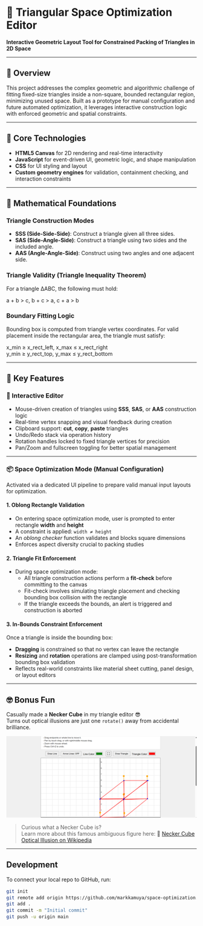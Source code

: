 # 🧠 Triangular Space Optimization Editor  
**Interactive Geometric Layout Tool for Constrained Packing of Triangles in 2D Space**

---

## 📘 Overview

This project addresses the complex geometric and algorithmic challenge of fitting fixed-size triangles inside a non-square, bounded rectangular region, minimizing unused space. Built as a prototype for manual configuration and future automated optimization, it leverages interactive construction logic with enforced geometric and spatial constraints.

---

## 🔧 Core Technologies

- **HTML5 Canvas** for 2D rendering and real-time interactivity  
- **JavaScript** for event-driven UI, geometric logic, and shape manipulation  
- **CSS** for UI styling and layout  
- **Custom geometry engines** for validation, containment checking, and interaction constraints

---

## 🧮 Mathematical Foundations

### Triangle Construction Modes

- **SSS (Side-Side-Side)**: Construct a triangle given all three sides.  
- **SAS (Side-Angle-Side)**: Construct a triangle using two sides and the included angle.  
- **AAS (Angle-Angle-Side)**: Construct using two angles and one adjacent side.

### Triangle Validity (Triangle Inequality Theorem)

For a triangle ΔABC, the following must hold:

a + b > c,  b + c > a,  c + a > b

### Boundary Fitting Logic

Bounding box is computed from triangle vertex coordinates. For valid placement inside the rectangular area, the triangle must satisfy:

x_min ≥ x_rect_left,   x_max ≤ x_rect_right  
y_min ≥ y_rect_top,    y_max ≤ y_rect_bottom

---

## 🚧 Key Features

### 🎨 Interactive Editor

- Mouse-driven creation of triangles using **SSS**, **SAS**, or **AAS** construction logic  
- Real-time vertex snapping and visual feedback during creation  
- Clipboard support: **cut**, **copy**, **paste** triangles  
- Undo/Redo stack via operation history  
- Rotation handles locked to fixed triangle vertices for precision  
- Pan/Zoom and fullscreen toggling for better spatial management  

---

### 📦 Space Optimization Mode (Manual Configuration)

Activated via a dedicated UI pipeline to prepare valid manual input layouts for optimization.

#### 1. Oblong Rectangle Validation

- On entering space optimization mode, user is prompted to enter rectangle **width** and **height**  
- A constraint is applied: `width ≠ height`  
- An _oblong checker_ function validates and blocks square dimensions  
- Enforces aspect diversity crucial to packing studies

#### 2. Triangle Fit Enforcement

- During space optimization mode:  
  - All triangle construction actions perform a **fit-check** before committing to the canvas  
  - Fit-check involves simulating triangle placement and checking bounding box collision with the rectangle  
  - If the triangle exceeds the bounds, an alert is triggered and construction is aborted  

#### 3. In-Bounds Constraint Enforcement

Once a triangle is inside the bounding box:

- **Dragging** is constrained so that no vertex can leave the rectangle  
- **Resizing** and **rotation** operations are clamped using post-transformation bounding box validation  
- Reflects real-world constraints like material sheet cutting, panel design, or layout editors  

---
## 🤓 Bonus Fun

Casually made a **Necker Cube** in my triangle editor 😎  
Turns out optical illusions are just one `rotate()` away from accidental brilliance.

![App Screenshot](https://github.com/markkamuya/space-optimization/blob/main/Screenshot%202025-07-03%20024031.png?raw=true)

> Curious what a Necker Cube is?  
> Learn more about this famous ambiguous figure here:
> 🔗 [Necker Cube Optical Illusion on Wikipedia](https://en.wikipedia.org/wiki/Necker_cube)
---
## Development

To connect your local repo to GitHub, run:

```bash
git init
git remote add origin https://github.com/markkamuya/space-optimization.git
git add .
git commit -m "Initial commit"
git push -u origin main
